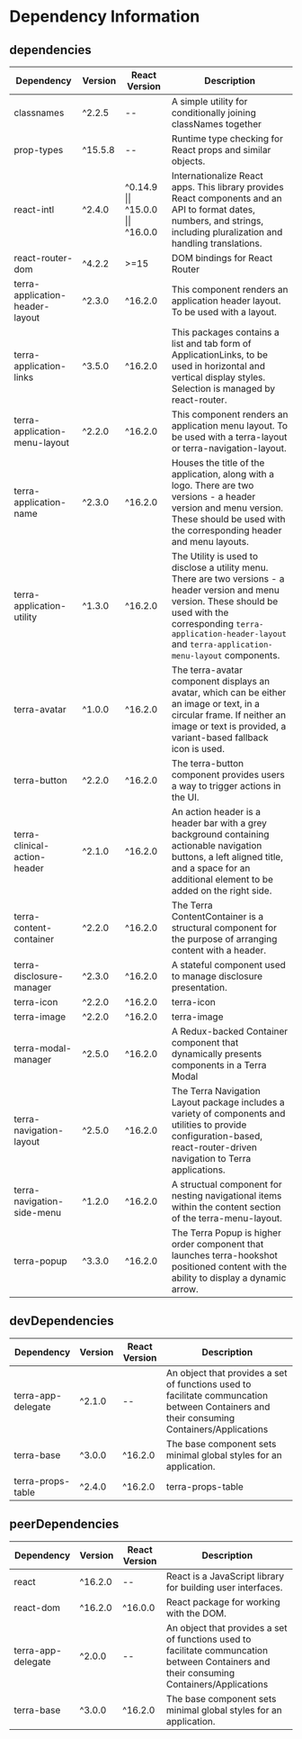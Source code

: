 # Dependency Information

## dependencies
| Dependency | Version | React Version | Description |
|-|-|-|-|
| classnames | ^2.2.5 | -- | A simple utility for conditionally joining classNames together |
| prop-types | ^15.5.8 | -- | Runtime type checking for React props and similar objects. |
| react-intl | ^2.4.0 | ^0.14.9 \|\| ^15.0.0 \|\| ^16.0.0 | Internationalize React apps. This library provides React components and an API to format dates, numbers, and strings, including pluralization and handling translations. |
| react-router-dom | ^4.2.2 | >=15 | DOM bindings for React Router |
| terra-application-header-layout | ^2.3.0 | ^16.2.0 | This component renders an application header layout. To be used with a layout. |
| terra-application-links | ^3.5.0 | ^16.2.0 | This packages contains a list and tab form of ApplicationLinks, to be used in horizontal and vertical display styles. Selection is managed by react-router. |
| terra-application-menu-layout | ^2.2.0 | ^16.2.0 | This component renders an application menu layout. To be used with a terra-layout or terra-navigation-layout. |
| terra-application-name | ^2.3.0 | ^16.2.0 | Houses the title of the application, along with a logo. There are two versions - a header version and menu version. These should be used with the corresponding header and menu layouts. |
| terra-application-utility | ^1.3.0 | ^16.2.0 | The Utility is used to disclose a utility menu. There are two versions - a header version and menu version. These should be used with the corresponding `terra-application-header-layout` and `terra-application-menu-layout` components. |
| terra-avatar | ^1.0.0 | ^16.2.0 | The terra-avatar component displays an avatar, which can be either an image or text, in a circular frame. If neither an image or text is provided, a variant-based fallback icon is used. |
| terra-button | ^2.2.0 | ^16.2.0 | The terra-button component provides users a way to trigger actions in the UI. |
| terra-clinical-action-header | ^2.1.0 | ^16.2.0 | An action header is a header bar with a grey background containing actionable navigation buttons, a left aligned title, and a space for an additional element to be added on the right side. |
| terra-content-container | ^2.2.0 | ^16.2.0 | The Terra ContentContainer is a structural component for the purpose of arranging content with a header. |
| terra-disclosure-manager | ^2.3.0 | ^16.2.0 | A stateful component used to manage disclosure presentation. |
| terra-icon | ^2.2.0 | ^16.2.0 | terra-icon |
| terra-image | ^2.2.0 | ^16.2.0 | terra-image |
| terra-modal-manager | ^2.5.0 | ^16.2.0 | A Redux-backed Container component that dynamically presents components in a Terra Modal |
| terra-navigation-layout | ^2.5.0 | ^16.2.0 | The Terra Navigation Layout package includes a variety of components and utilities to provide configuration-based, react-router-driven navigation to Terra applications. |
| terra-navigation-side-menu | ^1.2.0 | ^16.2.0 | A structual component for nesting navigational items within the content section of the terra-menu-layout. |
| terra-popup | ^3.3.0 | ^16.2.0 | The Terra Popup is higher order component that launches terra-hookshot positioned content with the ability to display a dynamic arrow. |

## devDependencies
| Dependency | Version | React Version | Description |
|-|-|-|-|
| terra-app-delegate | ^2.1.0 | -- | An object that provides a set of functions used to facilitate communcation between Containers and their consuming Containers/Applications |
| terra-base | ^3.0.0 | ^16.2.0 | The base component sets minimal global styles for an application. |
| terra-props-table | ^2.4.0 | ^16.2.0 | terra-props-table |

## peerDependencies
| Dependency | Version | React Version | Description |
|-|-|-|-|
| react | ^16.2.0 | -- | React is a JavaScript library for building user interfaces. |
| react-dom | ^16.2.0 | ^16.0.0 | React package for working with the DOM. |
| terra-app-delegate | ^2.0.0 | -- | An object that provides a set of functions used to facilitate communcation between Containers and their consuming Containers/Applications |
| terra-base | ^3.0.0 | ^16.2.0 | The base component sets minimal global styles for an application. |
